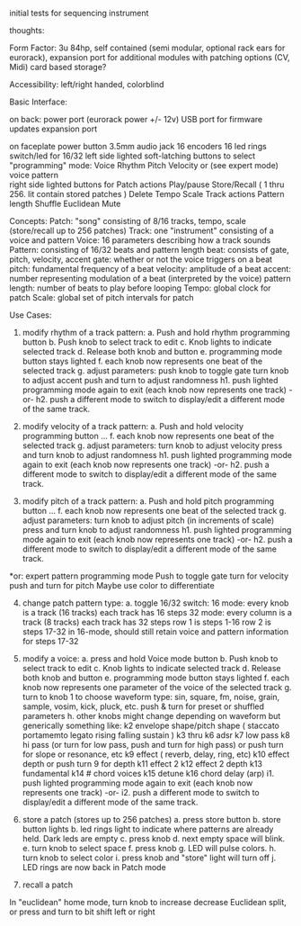 initial tests for sequencing instrument

thoughts:

Form Factor: 3u 84hp, self contained (semi modular, optional rack ears for eurorack), expansion port for additional modules with patching options (CV, Midi) card based storage?

Accessibility: left/right handed, colorblind

Basic Interface: 

  on back:
    power port (eurorack power +/- 12v)
    USB port for firmware updates
    expansion port 

  on faceplate
    power button
    3.5mm audio jack 
    16 encoders
    16 led rings
    switch/led for 16/32 
    left side lighted soft-latching buttons to select "programming" mode: 
      Voice
      Rhythm
      Pitch
      Velocity
        or (see expert mode)
          voice
          pattern  
    right side lighted buttons for Patch actions
      Play/pause
      Store/Recall ( 1 thru 256. lit contain stored patches )
      Delete
      Tempo
      Scale
    Track actions
      Pattern length
      Shuffle
      Euclidean
      Mute

Concepts: 
  Patch: "song" consisting of 8/16 tracks, tempo, scale (store/recall up to 256 patches)
    Track: one "instrument" consisting of a voice and pattern
      Voice: 16 parameters describing how a track sounds
      Pattern: consisting of 16/32 beats and pattern length 
        beat: consists of gate, pitch, velocity, accent
          gate: whether or not the voice triggers on a beat
          pitch: fundamental frequency of a beat
          velocity: amplitude of a beat
          accent: number representing modulation of a beat (interpreted by the voice)
        pattern length: number of beats to play before looping
    Tempo: global clock for patch
    Scale: global set of pitch intervals for patch

Use Cases:
  1. modify rhythm of a track pattern: 
    a. Push and hold rhythm programming button
    b. Push knob to select track to edit
    c. Knob lights to indicate selected track
    d. Release both knob and button
    e. programming mode button stays lighted
    f. each knob now represents one beat of the selected track
    g. adjust parameters:
      push knob to toggle gate
      turn knob to adjust accent
      push and turn to adjust randomness
    h1. push lighted programming mode again to exit (each knob now represents one track) -or- 
    h2. push a different mode to switch to display/edit a different mode of the same track.

  2. modify velocity of a track pattern: 
    a. Push and hold velocity programming button
    ...
    f. each knob now represents one beat of the selected track
    g. adjust parameters:
      turn knob to adjust velocity
      press and turn knob to adjust randomness
    h1. push lighted programming mode again to exit (each knob now represents one track) -or- 
    h2. push a different mode to switch to display/edit a different mode of the same track.

  3. modify pitch of a track pattern: 
    a. Push and hold pitch programming button
    ...
    f. each knob now represents one beat of the selected track
    g. adjust parameters:
      turn knob to adjust pitch (in increments of scale)
      press and turn knob to adjust randomness
    h1. push lighted programming mode again to exit (each knob now represents one track) -or- 
    h2. push a different mode to switch to display/edit a different mode of the same track.

   *or: expert pattern programming mode
        Push to toggle gate
        turn for velocity
        push and turn for pitch 
        Maybe use color to differentiate

  4. change patch pattern type:
    a. toggle 16/32 switch:
      16 mode: every knob is a track (16 tracks)
        each track has 16 steps
      32 mode: every column is a track (8 tracks)
        each track has 32 steps
        row 1 is steps 1-16
        row 2 is steps 17-32
      in 16-mode, should still retain voice and pattern information for steps 17-32

  5. modify a voice:
    a. press and hold Voice mode button
    b. Push knob to select track to edit
    c. Knob lights to indicate selected track
    d. Release both knob and button
    e. programming mode button stays lighted
    f. each knob now represents one parameter of the voice of the selected track
    g. turn to knob 1 to choose waveform type: sin, square, fm, noise, grain, sample, vosim, kick, pluck, etc. 
       push & turn for preset or shuffled parameters
    h. other knobs might change depending on waveform but generically something like:
      k2 envelope shape/pitch shape ( staccato portamemto legato rising falling sustain )
      k3 thru k6 adsr 
      k7 low pass
      k8 hi pass (or turn for low pass, push and turn for high pass) 
         or push turn for slope or resonance, etc
      k9 effect ( reverb, delay, ring, etc)
      k10 effect depth or push turn 9 for depth
      k11 effect 2
      k12 effect 2 depth
      k13 fundamental
      k14 # chord voices 
      k15 detune
      k16 chord delay (arp)
    i1. push lighted programming mode again to exit (each knob now represents one track) -or- 
    i2. push a different mode to switch to display/edit a different mode of the same track.

  6. store a patch (stores up to 256 patches)
    a. press store button
    b. store button lights
    b. led rings light to indicate where patterns are already held. Dark leds are empty
    c. press knob 
    d. next empty space will blink.
    e. turn knob to select space
    f. press knob 
    g. LED will pulse colors.
    h. turn knob to select color
    i. press knob and "store" light will turn off
    j. LED rings are now back in Patch mode

8. recall a patch


In "euclidean" home mode, turn knob to increase decrease Euclidean split, or press and turn to bit shift left or right
